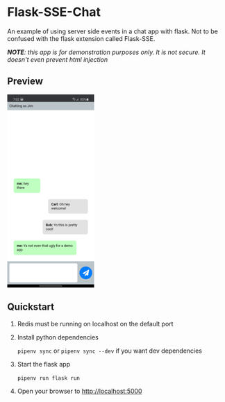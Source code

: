 # Flask-SSE-Chat

An example of using server side events in a chat app with flask.  Not to be confused with the flask extension called Flask-SSE.

_**NOTE**: this app is for demonstration purposes only.  It is not secure.  It doesn't even prevent html injection_


## Preview

<img src="./screenshot.jpg" width="200">


## Quickstart

1.
    Redis must be running on localhost on the default port

2.
    Install python dependencies

    `pipenv sync` or `pipenv sync --dev` if you want dev dependencies

3.
    Start the flask app

    `pipenv run flask run`

4.
    Open your browser to [http://localhost:5000](http://localhost:5000)
